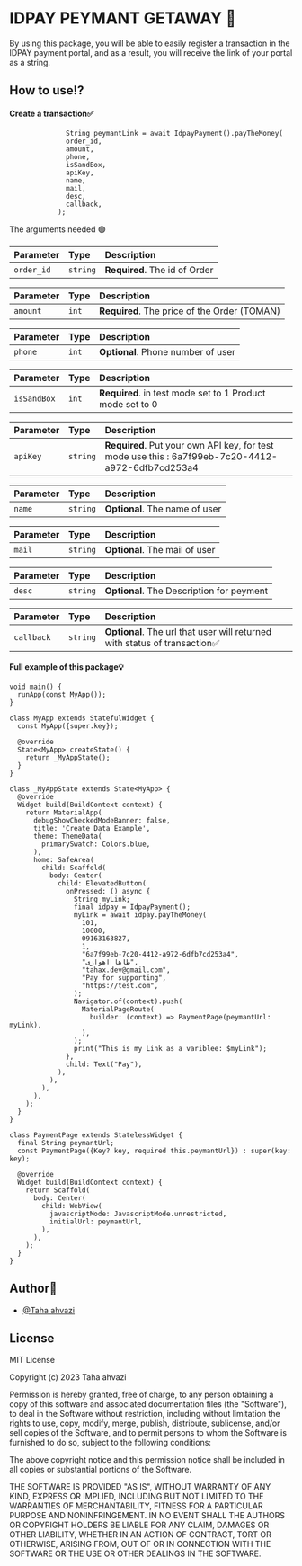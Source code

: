 
# IDPAY PEYMANT GETAWAY 💫

By using this package, you will be able to easily register a transaction in the IDPAY payment portal, and as a result, you will receive the link of your portal as a string.




## How to use⁉️

#### Create a transaction✅

```
              String peymantLink = await IdpayPayment().payTheMoney(
              order_id,
              amount,
              phone,
              isSandBox,
              apiKey,
              name,
              mail,
              desc,
              callback,
            );
```

The arguments needed 🟢

| Parameter | Type     | Description                |
| :-------- | :------- | :------------------------- |
| `order_id` | `string` | **Required**. The id of Order |


| Parameter | Type     | Description                       |
| :-------- | :------- | :-------------------------------- |
| `amount`      | `int` | **Required**. The price of the Order (TOMAN) |

| Parameter | Type     | Description                       |
| :-------- | :------- | :-------------------------------- |
| `phone`      | `int` | **Optional**. Phone number of user |

| Parameter | Type     | Description                       |
| :-------- | :------- | :-------------------------------- |
| `isSandBox`      | `int` | **Required**. in test mode set to 1 Product mode set to 0|

| Parameter | Type     | Description                       |
| :-------- | :------- | :-------------------------------- |
| `apiKey`      | `string` | **Required**. Put your own API key, for test mode use this : 6a7f99eb-7c20-4412-a972-6dfb7cd253a4|

| Parameter | Type     | Description                       |
| :-------- | :------- | :-------------------------------- |
| `name`      | `string` | **Optional**. The name of user|

| Parameter | Type     | Description                       |
| :-------- | :------- | :-------------------------------- |
| `mail`      | `string` | **Optional**. The mail of user|

| Parameter | Type     | Description                       |
| :-------- | :------- | :-------------------------------- |
| `desc`      | `string` | **Optional**. The Description for peyment|

| Parameter | Type     | Description                       |
| :-------- | :------- | :-------------------------------- |
| `callback`      | `string` | **Optional**. The url that user will returned with status of transaction✅ |

#### Full example of this package💡

```
void main() {
  runApp(const MyApp());
}

class MyApp extends StatefulWidget {
  const MyApp({super.key});

  @override
  State<MyApp> createState() {
    return _MyAppState();
  }
}

class _MyAppState extends State<MyApp> {
  @override
  Widget build(BuildContext context) {
    return MaterialApp(
      debugShowCheckedModeBanner: false,
      title: 'Create Data Example',
      theme: ThemeData(
        primarySwatch: Colors.blue,
      ),
      home: SafeArea(
        child: Scaffold(
          body: Center(
            child: ElevatedButton(
              onPressed: () async {
                String myLink;
                final idpay = IdpayPayment();
                myLink = await idpay.payTheMoney(
                  101,
                  10000,
                  09163163827,
                  1,
                  "6a7f99eb-7c20-4412-a972-6dfb7cd253a4",
                  "طاها اهوازی",
                  "tahax.dev@gmail.com",
                  "Pay for supporting",
                  "https://test.com",
                );
                Navigator.of(context).push(
                  MaterialPageRoute(
                    builder: (context) => PaymentPage(peymantUrl: myLink),
                  ),
                );
                print("This is my Link as a variblee: $myLink");
              },
              child: Text("Pay"),
            ),
          ),
        ),
      ),
    );
  }
}

class PaymentPage extends StatelessWidget {
  final String peymantUrl;
  const PaymentPage({Key? key, required this.peymantUrl}) : super(key: key);

  @override
  Widget build(BuildContext context) {
    return Scaffold(
      body: Center(
        child: WebView(
          javascriptMode: JavascriptMode.unrestricted,
          initialUrl: peymantUrl,
        ),
      ),
    );
  }
}

```






## Author👦

- [@Taha ahvazi ](https://github.com/TahaAhvazi)


## License

MIT License

Copyright (c) 2023 Taha ahvazi

Permission is hereby granted, free of charge, to any person obtaining a copy
of this software and associated documentation files (the "Software"), to deal
in the Software without restriction, including without limitation the rights
to use, copy, modify, merge, publish, distribute, sublicense, and/or sell
copies of the Software, and to permit persons to whom the Software is
furnished to do so, subject to the following conditions:

The above copyright notice and this permission notice shall be included in all
copies or substantial portions of the Software.

THE SOFTWARE IS PROVIDED "AS IS", WITHOUT WARRANTY OF ANY KIND, EXPRESS OR
IMPLIED, INCLUDING BUT NOT LIMITED TO THE WARRANTIES OF MERCHANTABILITY,
FITNESS FOR A PARTICULAR PURPOSE AND NONINFRINGEMENT. IN NO EVENT SHALL THE
AUTHORS OR COPYRIGHT HOLDERS BE LIABLE FOR ANY CLAIM, DAMAGES OR OTHER
LIABILITY, WHETHER IN AN ACTION OF CONTRACT, TORT OR OTHERWISE, ARISING FROM,
OUT OF OR IN CONNECTION WITH THE SOFTWARE OR THE USE OR OTHER DEALINGS IN THE
SOFTWARE.

